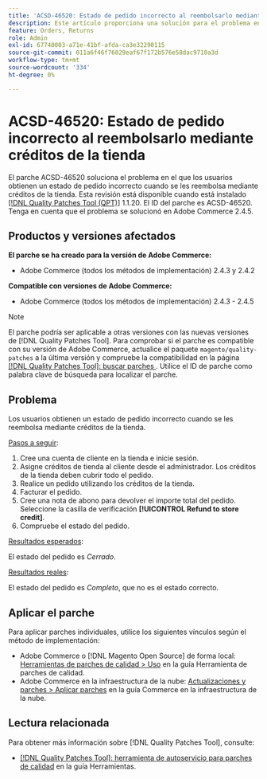 ```yaml
---
title: 'ACSD-46520: Estado de pedido incorrecto al reembolsarlo mediante créditos de la tienda'
description: Este artículo proporciona una solución para el problema en el que los usuarios obtienen un estado de pedido incorrecto cuando se les reembolsa mediante créditos de la tienda.
feature: Orders, Returns
role: Admin
exl-id: 67740003-a71e-41bf-afda-ca3e32290115
source-git-commit: 011a6f46f76029eaf67f172b576e58dac9710a3d
workflow-type: tm+mt
source-wordcount: '334'
ht-degree: 0%

---
```


# ACSD-46520: Estado de pedido incorrecto al reembolsarlo mediante créditos de la tienda

El parche ACSD-46520 soluciona el problema en el que los usuarios obtienen un estado de pedido incorrecto cuando se les reembolsa mediante créditos de la tienda. Esta revisión está disponible cuando está instalado [[!DNL Quality Patches Tool (QPT)]](https://experienceleague.adobe.com/en/docs/commerce-operations/tools/quality-patches-tool/quality-patches-tool-to-self-serve-quality-patches) 1.1.20. El ID del parche es ACSD-46520. Tenga en cuenta que el problema se solucionó en Adobe Commerce 2.4.5.

## Productos y versiones afectados

**El parche se ha creado para la versión de Adobe Commerce:**

* Adobe Commerce (todos los métodos de implementación) 2.4.3 y 2.4.2

**Compatible con versiones de Adobe Commerce:**

* Adobe Commerce (todos los métodos de implementación) 2.4.3 - 2.4.5

>[!NOTE]
>
>El parche podría ser aplicable a otras versiones con las nuevas versiones de [!DNL Quality Patches Tool]. Para comprobar si el parche es compatible con su versión de Adobe Commerce, actualice el paquete `magento/quality-patches` a la última versión y compruebe la compatibilidad en la página [[!DNL Quality Patches Tool]: buscar parches ](https://experienceleague.adobe.com/tools/commerce-quality-patches/index.html). Utilice el ID de parche como palabra clave de búsqueda para localizar el parche.

## Problema

Los usuarios obtienen un estado de pedido incorrecto cuando se les reembolsa mediante créditos de la tienda.

<u>Pasos a seguir</u>:

1. Cree una cuenta de cliente en la tienda e inicie sesión.
1. Asigne créditos de tienda al cliente desde el administrador. Los créditos de la tienda deben cubrir todo el pedido.
1. Realice un pedido utilizando los créditos de la tienda.
1. Facturar el pedido.
1. Cree una nota de abono para devolver el importe total del pedido.
Seleccione la casilla de verificación **[!UICONTROL Refund to store credit]**.
1. Compruebe el estado del pedido.

<u>Resultados esperados</u>:

El estado del pedido es *Cerrado*.

<u>Resultados reales</u>:

El estado del pedido es *Completo*, que no es el estado correcto.

## Aplicar el parche

Para aplicar parches individuales, utilice los siguientes vínculos según el método de implementación:

* Adobe Commerce o [!DNL Magento Open Source] de forma local: [Herramientas de parches de calidad > Uso](/help/tools/quality-patches-tool/usage.md) en la guía Herramienta de parches de calidad.
* Adobe Commerce en la infraestructura de la nube: [Actualizaciones y parches > Aplicar parches](https://experienceleague.adobe.com/docs/commerce-cloud-service/user-guide/develop/upgrade/apply-patches.html) en la guía Commerce en la infraestructura de la nube.

## Lectura relacionada

Para obtener más información sobre [!DNL Quality Patches Tool], consulte:

* [[!DNL Quality Patches Tool]: herramienta de autoservicio para parches de calidad](/help/tools/quality-patches-tool/quality-patches-tool-to-self-serve-quality-patches.md) en la guía Herramientas.
